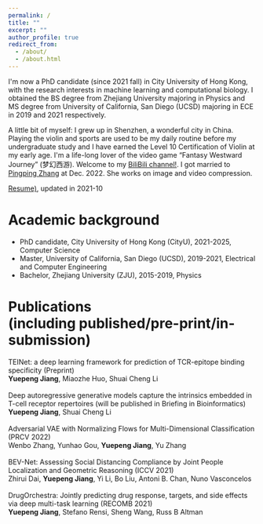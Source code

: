 ```yaml
---
permalink: /
title: ""
excerpt: ""
author_profile: true
redirect_from:
  - /about/
  - /about.html
---
```

<!-- 我出生在江西丰城（1997），成长在深圳市，南山区，在深圳完成了义务教育。喜欢古典乐和流行乐，从小学习小提琴，师从于国家一级演奏员吴经齐先生，并在2014-2015年间有幸得到姜凌老师指导，在13岁时获得了小提琴的十级证书，曾获深圳弘文时声杯杯小提琴一等奖（2010，少年组），浙江省小提琴比赛青年组三等奖（2015，专业比赛），同时我也很喜欢听周杰伦，许嵩，邓紫棋的歌。从小便开始玩《梦幻西游》（2006），一入梦幻已十六年，至今仍无比喜欢着这款童年游戏([我的梦幻图鉴](https://jiangdada1221.github.io/files/menghuan.pdf))。 我于2019年和2021年获得了理学学士（浙江大学）和理学硕士（UCSD）， 从2021年秋博士入学香港城市大学（计算机科学), 目前研究方向为机器学习，计算生物。
<br /> <br /> -->
I'm now a PhD candidate (since 2021 fall) in City University of Hong Kong, with the research interests in machine learning and computational biology. I obtained the BS degree from Zhejiang University majoring in Physics and MS degree from University of California, San Diego (UCSD) majoring in ECE in 2019 and 2021 respectively. <br />

A little bit of myself: I grew up in Shenzhen, a wonderful city in China. Playing the violin and sports are used to be my daily routine before my undergraduate study and I have earned the Level 10 Certification of Violin at my early age. I'm a life-long lover of the video game “Fantasy Westward Journey” (梦幻西游). Welcome to my [BiliBili channel!](https://space.bilibili.com/484406122?spm_id_from=333.1007.0.0). I got married to [Pingping Zhang](https://ppingzhang.github.io/) at Dec. 2022. She works on image and video compression. <br />

[Resume)](https://jiangdada1221.github.io/files/CV_2021fall.pdf), updated in 2021-10 <br />


Academic background
======
- PhD candidate, City University of Hong Kong (CityU), 2021-2025, Computer Science <br />
- Master, University of California, San Diego (UCSD), 2019-2021, Electrical and Computer Engineering <br />
- Bachelor, Zhejiang University (ZJU), 2015-2019, Physics<br />  
<!-- - 高中(High School), 深圳市实验学校高中部， 2012-2015， 理科 <br /><br /> -->


Publications<br />(including published/pre-print/in-submission)
======
<!-- __Yuepeng Jiang__, Wenbo Zhang, Yunhao Gou, Yu Zhang <br /> <br />
Adversarial VAE with Normalizing Flows for Multi-Dimensional Classification (Submitted to IJCAI-22, under the phase 2nd reviewing process) <br />
Wenbo Zhang, Yunhao Gou, __Yuepeng Jiang__,  Yu Zhang <br /> <br />  -->
TEINet: a deep learning framework for prediction of TCR-epitope binding specificity (Preprint) <br />
__Yuepeng Jiang__, Miaozhe Huo, Shuai Cheng Li <br /> <br />
Deep autoregressive generative models capture the intrinsics embedded in T-cell receptor repertoires (will be published in Briefing in Bioinformatics)<br />
__Yuepeng Jiang__, Shuai Cheng Li <br /> <br />
Adversarial VAE with Normalizing Flows for Multi-Dimensional Classification (PRCV 2022) <br />
Wenbo Zhang, Yunhao Gou, __Yuepeng Jiang__, Yu Zhang <br /> <br />
BEV-Net: Assessing Social Distancing Compliance by Joint People Localization and Geometric Reasoning (ICCV 2021) <br />
Zhirui Dai, __Yuepeng Jiang__, Yi Li, Bo Liu, Antoni B. Chan, Nuno Vasconcelos <br /> <br />
DrugOrchestra: Jointly predicting drug response, targets, and side effects via deep multi-task learning (RECOMB 2021) <br />
__Yuepeng Jiang__, Stefano Rensi, Sheng Wang, Russ B Altman <br /> <br />

<!-- __Thank You__ List <br />
I would like to appreciate the following friends for helping me become what I wish to be. <br />
Jiyang Li, my childhood friend. <br />
Jinjie Zeng, my middle school classmate, always support me with no condition <br />
Zao Yin, my high school classmate, without too much talks, I know you're a really good friend to me <br />
Chongxin Run, my classmate in Zhejiang University, physics department, I wish I could have known you earlier. <br />
Lingfeng Wei and Jiangeng Dong, two 大佬 from Chu Kochen Honors College, Zhejiang University, we live together for 1.5 years. #1116-CA92122-LaScala, the memory will last forever to me. <br />
Haoming Zhang, Yuting Jiang, and Jiajun Du, my schoolmates at UCSD, help me go through the tough time when I first came to USA. I really appreciate that. <br />
Yunhao Gou and Bowen Zhang, two colleages when I'm in Sustech, Shenzhen. Though the time we spent together is less than 2 months, maybe I have more conversations with them than most other people appeared in my life. <br /> -->
